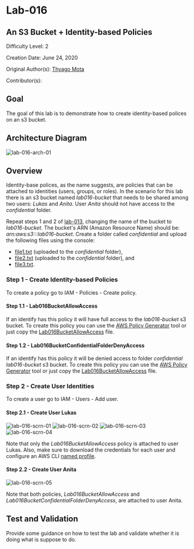 # Lab-016

## An S3 Bucket + Identity-based Policies

Difficulty Level: 2

Creation Date: June 24, 2020

Original Author(s): [Thyago Mota](https://github.com/thyagomota)

Contributor(s):

## Goal

The goal of this lab is to demonstrate how to create identity-based polices on an s3 bucket.

## Architecture Diagram

![lab-016-arch-01](images/lab-016-arch-01.png)

## Overview

Identity-base polices, as the name suggests, are policies that can be attached to identities (users, groups, or roles). In the scenario for this lab there is an s3 bucket named *lab016-bucket* that needs to be shared among two users: *Lukas* and *Anita*. User *Anita* should not have access to the *confidential* folder.

Repeat steps 1 and 2 of [lab-013](../lab-013), changing the name of the bucket to *lab016-bucket*. The bucket's ARN (Amazon Resource Name) should be: *arn:aws:s3:::lab016-bucket*. Create a folder called *confidential* and upload the following files using the console:

* [file1.txt](files/file1.txt) (uploaded to the *confidential* folder),
* [file2.txt](files/file2.txt) (uploaded to the *confidential* folder), and
* [file3.txt](files/file3.txt).

### Step 1 - Create Identity-based Policies

To create a policy go to IAM - Policies - Create policy.

#### Step 1.1 - Lab016BucketAllowAccess

If an identify has this policy it will have full access to the *lab016-bucket* s3 bucket. To create this policy you can use the [AWS Policy Generator](https://awspolicygen.s3.amazonaws.com/policygen.html) tool or just copy the [Lab016BucketAllowAccess](files/Lab016BucketAllowAccess.json) file.

#### Step 1.2 - Lab016BucketConfidentialFolderDenyAccess

If an identify has this policy it will be denied access to folder *confidential*  *lab016-bucket* s3 bucket. To create this policy you can use the [AWS Policy Generator](https://awspolicygen.s3.amazonaws.com/policygen.html) tool or just copy the [Lab016BucketAllowAccess](files/Lab016BucketAllowAccess.json) file.

### Step 2 - Create User Identities

To create a user go to IAM - Users - Add user.

#### Step 2.1 - Create User Lukas

![lab-016-scrn-01](images/lab-016-scrn-01.png)
![lab-016-scrn-02](images/lab-016-scrn-02.png)
![lab-016-scrn-03](images/lab-016-scrn-03.png)
![lab-016-scrn-04](images/lab-016-scrn-04.png)

Note that only the *Lab016BucketAllowAccess* policy is attached to user Lukas. Also, make sure to download the credentials for each user and configure an AWS CLI [named profile](https://docs.aws.amazon.com/cli/latest/userguide/cli-configure-profiles.html).

#### Step 2.2 - Create User Anita

![lab-016-scrn-05](images/lab-016-scrn-05.png)

Note that both policies, *Lab016BucketAllowAccess* and *Lab016BucketConfidentialFolderDenyAccess*, are attached to user Anita.

## Test and Validation
Provide some guidance on how to test the lab and validate whether it is doing what is suppose to do.
